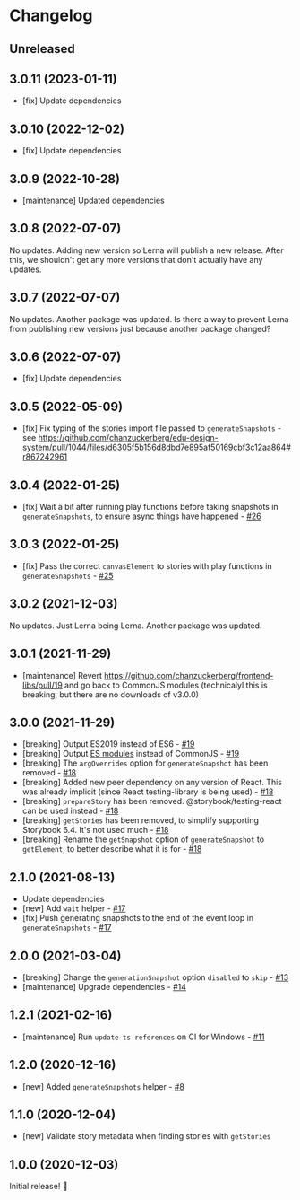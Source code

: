 # Changelog

## Unreleased

## 3.0.11 (2023-01-11)

- [fix] Update dependencies

## 3.0.10 (2022-12-02)

- [fix] Update dependencies

## 3.0.9 (2022-10-28)

- [maintenance] Updated dependencies

## 3.0.8 (2022-07-07)

No updates. Adding new version so Lerna will publish a new release. After this, we shouldn't get any more versions that don't actually have any updates.

## 3.0.7 (2022-07-07)

No updates. Another package was updated. Is there a way to prevent Lerna from publishing new versions just because another package changed?

## 3.0.6 (2022-07-07)

- [fix] Update dependencies

## 3.0.5 (2022-05-09)

- [fix] Fix typing of the stories import file passed to `generateSnapshots` - see https://github.com/chanzuckerberg/edu-design-system/pull/1044/files/d6305f5b156d8dbd7e895af50169cbf3c12aa864#r867242961

## 3.0.4 (2022-01-25)

- [fix] Wait a bit after running play functions before taking snapshots in `generateSnapshots`, to ensure async things have happened - [#26](https://github.com/chanzuckerberg/frontend-libs/pull/26)

## 3.0.3 (2022-01-25)

- [fix] Pass the correct `canvasElement` to stories with play functions in `generateSnapshots` - [#25](https://github.com/chanzuckerberg/frontend-libs/pull/25)

## 3.0.2 (2021-12-03)

No updates. Just Lerna being Lerna. Another package was updated.

## 3.0.1 (2021-11-29)

- [maintenance] Revert https://github.com/chanzuckerberg/frontend-libs/pull/19 and go back to CommonJS modules (technicalyl this is breaking, but there are no downloads of v3.0.0)

## 3.0.0 (2021-11-29)

- [breaking] Output ES2019 instead of ES6 - [#19](https://github.com/chanzuckerberg/frontend-libs/pull/19)
- [breaking] Output [ES modules](https://nodejs.org/api/esm.html) instead of CommonJS - [#19](https://github.com/chanzuckerberg/frontend-libs/pull/19)
- [breaking] The `argOverrides` option for `generateSnapshot` has been removed - [#18](https://github.com/chanzuckerberg/frontend-libs/pull/18)
- [breaking] Added new peer dependency on any version of React. This was already implicit (since React testing-library is being used) - [#18](https://github.com/chanzuckerberg/frontend-libs/pull/18)
- [breaking] `prepareStory` has been removed. @storybook/testing-react can be used instead - [#18](https://github.com/chanzuckerberg/frontend-libs/pull/18)
- [breaking] `getStories` has been removed, to simplify supporting Storybook 6.4. It's not used much - [#18](https://github.com/chanzuckerberg/frontend-libs/pull/18)
- [breaking] Rename the `getSnapshot` option of `generateSnapshot` to `getElement`, to better describe what it is for - [#18](https://github.com/chanzuckerberg/frontend-libs/pull/18)

## 2.1.0 (2021-08-13)
- Update dependencies
- [new] Add `wait` helper - [#17](https://github.com/chanzuckerberg/frontend-libs/pull/17)
- [fix] Push generating snapshots to the end of the event loop in `generateSnapshots` - [#17](https://github.com/chanzuckerberg/frontend-libs/pull/17)

## 2.0.0 (2021-03-04)

- [breaking] Change the `generationSnapshot` option `disabled` to `skip` - [#13](https://github.com/chanzuckerberg/frontend-libs/pull/13)
- [maintenance] Upgrade dependencies - [#14](https://github.com/chanzuckerberg/frontend-libs/pull/14)

## 1.2.1 (2021-02-16)

- [maintenance] Run `update-ts-references` on CI for Windows - [#11](https://github.com/chanzuckerberg/frontend-libs/pull/11)

## 1.2.0 (2020-12-16)

- [new] Added `generateSnapshots` helper - [#8](https://github.com/chanzuckerberg/frontend-libs/pull/8)

## 1.1.0 (2020-12-04)

- [new] Validate story metadata when finding stories with `getStories`

## 1.0.0 (2020-12-03)

Initial release! 🎉
